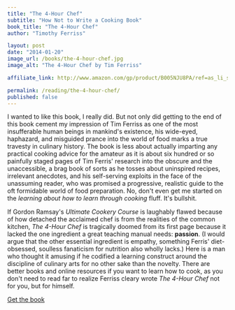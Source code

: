 ```yaml
---
title: "The 4-Hour Chef"
subtitle: "How Not to Write a Cooking Book"
book_title: "The 4-Hour Chef"
author: "Timothy Ferriss"

layout: post
date: "2014-01-20"
image_url: /books/the-4-hour-chef.jpg
image_alt: "The 4-Hour Chef by Tim Ferriss"

affiliate_link: http://www.amazon.com/gp/product/B005NJU8PA/ref=as_li_ss_tl?ie=UTF8&camp=1789&creative=390957&creativeASIN=B005NJU8PA&linkCode=as2&tag=wikichenis-20

permalink: /reading/the-4-hour-chef/
published: false
---
```


I wanted to like this book, I really did. But not only did getting to the end of this book cement my impression of Tim Ferriss as one of the most insufferable human beings in mankind's existence, his wide-eyed, haphazard, and misguided prance into the world of food marks a true travesty in culinary history. The book is less about actually imparting any practical cooking advice for the amateur as it is about six hundred or so painfully staged pages of Tim Ferris' research into the obscure and the unaccessible, a brag book of sorts as he tosses about uninspired recipes, irrelevant anecdotes, and his self-serving exploits in the face of the unassuming reader, who was promised a progressive, realistic guide to the oft formidable world of food preparation. No, don't even get me started on the *learning about how to learn through cooking* fluff. It's bullshit.

If Gordon Ramsay's *Ultimate Cookery Course* is laughably flawed because of how detached the acclaimed chef is from the realities of the common kitchen, *The 4-Hour Chef* is tragically doomed from its first page because it lacked the one ingredient a great teaching manual needs: **passion**. (I would argue that the other essential ingredient is empathy, something Ferris' diet-obsessed, soulless fanaticism for nutrition also wholly lacks.) Here is a man who thought it amusing if he codified a learning construct around the discipline of culinary arts for no other sake than the novelty. There are better books and online resources if you want to learn how to cook, as you don't need to read far to realize Ferriss cleary wrote *The 4-Hour Chef* not for you, but for himself.

<a class="button buy" href="{{ page.affiliate_link }}">
  Get the book
</a>
